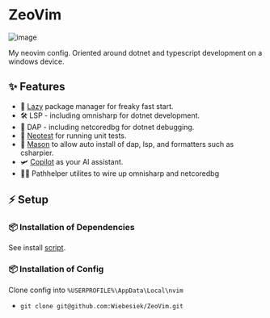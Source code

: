 # ZeoVim
![image](https://github.com/Wiebesiek/ZeoVim/assets/44254336/8f2a5d73-b5d9-4d79-a8df-ddcdbbe1bd62)

My neovim config. Oriented around dotnet and typescript development on a windows device.

## ✨ Features
- 🚀 [Lazy](https://github.com/folke/lazy.nvim) package manager for freaky fast start.
- 🛠️ LSP - including omnisharp for dotnet development.
- 🔬 DAP - including netcoredbg for dotnet debugging.
- 🧪 [Neotest](https://github.com/nvim-neotest/neotest) for running unit tests.
- 🧱 [Mason](https://github.com/williamboman/mason.nvim) to allow auto install of dap, lsp, and formatters such as csharpier.
- 🛩️ [Copilot](https://github.com/github/copilot.vim) as your AI assistant.
- 👨‍🔬 Pathhelper utilites to wire up omnisharp and netcoredbg
## ⚡️ Setup

### 📦 **Installation of Dependencies**
See install [script](https://github.com/Wiebesiek/ZeoVim/blob/main/install-dep.ps1).
### 📦 **Installation of Config**

Clone config into `%USERPROFILE%\AppData\Local\nvim`

- `git clone git@github.com:Wiebesiek/ZeoVim.git`
